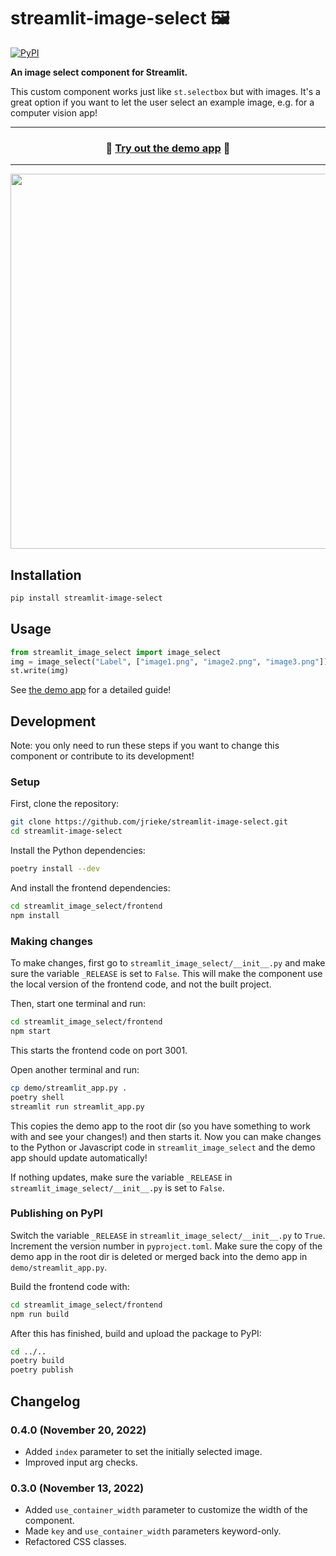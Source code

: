 # streamlit-image-select 🖼️

[![PyPI](https://img.shields.io/pypi/v/streamlit-image-select)](https://pypi.org/project/streamlit-image-select/)

**An image select component for Streamlit.**

This custom component works just like `st.selectbox` but with images. It's a great option
if you want to let the user select an example image, e.g. for a computer vision app!

---

<h3 align="center">
  🏃 <a href="https://image-select.streamlitapp.com/">Try out the demo app</a> 🏃
</h3>

---

<p align="center">
    <a href="https://image-select.streamlitapp.com/"><img src="images/demo.gif" width=600></a>
</p>


## Installation

```bash
pip install streamlit-image-select
```

## Usage

```python
from streamlit_image_select import image_select
img = image_select("Label", ["image1.png", "image2.png", "image3.png"])
st.write(img)
```

See [the demo app](https://image-select.streamlitapp.com/) for a detailed guide!


## Development

Note: you only need to run these steps if you want to change this component or 
contribute to its development!

### Setup

First, clone the repository:

```bash
git clone https://github.com/jrieke/streamlit-image-select.git
cd streamlit-image-select
```

Install the Python dependencies:

```bash
poetry install --dev
```

And install the frontend dependencies:

```bash
cd streamlit_image_select/frontend
npm install
```

### Making changes

To make changes, first go to `streamlit_image_select/__init__.py` and make sure the 
variable `_RELEASE` is set to `False`. This will make the component use the local 
version of the frontend code, and not the built project. 

Then, start one terminal and run:

```bash
cd streamlit_image_select/frontend
npm start
```

This starts the frontend code on port 3001.

Open another terminal and run:

```bash
cp demo/streamlit_app.py .
poetry shell
streamlit run streamlit_app.py
```

This copies the demo app to the root dir (so you have something to work with and see 
your changes!) and then starts it. Now you can make changes to the Python or Javascript 
code in `streamlit_image_select` and the demo app should update automatically!

If nothing updates, make sure the variable `_RELEASE` in `streamlit_image_select/__init__.py` is set to `False`. 


### Publishing on PyPI

Switch the variable `_RELEASE` in `streamlit_image_select/__init__.py` to `True`. 
Increment the version number in `pyproject.toml`. Make sure the copy of the demo app in 
the root dir is deleted or merged back into the demo app in `demo/streamlit_app.py`.

Build the frontend code with:

```bash
cd streamlit_image_select/frontend
npm run build
```

After this has finished, build and upload the package to PyPI:

```bash
cd ../..
poetry build
poetry publish
```

## Changelog

### 0.4.0 (November 20, 2022)
- Added `index` parameter to set the initially selected image.
- Improved input arg checks. 

### 0.3.0 (November 13, 2022)
- Added `use_container_width` parameter to customize the width of the component. 
- Made `key` and `use_container_width` parameters keyword-only.
- Refactored CSS classes.
